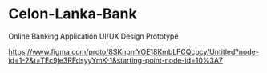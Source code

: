 # Celon-Lanka-Bank
Online Banking Application UI/UX Design Prototype

https://www.figma.com/proto/8SKnpmYOE18KmbLFCQcpcy/Untitled?node-id=1-2&t=TEc9je3RFdsyyYmK-1&starting-point-node-id=10%3A7
